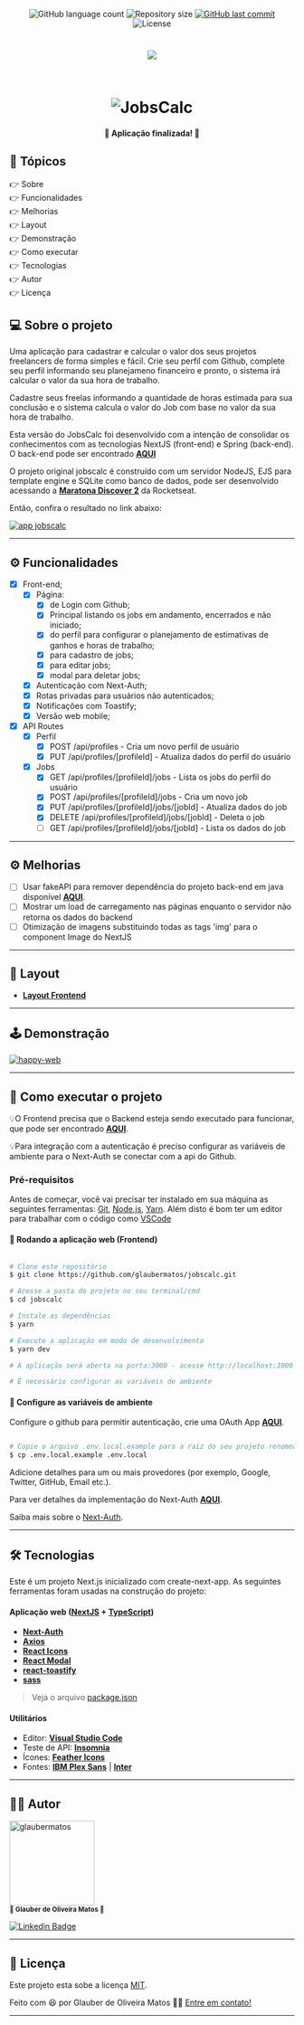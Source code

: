 <p align="center">
  <img alt="GitHub language count" src="https://img.shields.io/github/languages/count/glaubermatos/jobscalc?color=%2304D361&style=flat">

  <img alt="Repository size" src="https://img.shields.io/github/repo-size/glaubermatos/jobscalc?style=flat">
  
  <a href="https://github.com/glaubermatos/jobscalc/commits/master">
    <img alt="GitHub last commit" src="https://img.shields.io/github/last-commit/glaubermatos/jobscalc?style=flat">
  </a>
    
   <img alt="License" src="https://img.shields.io/badge/license-MIT-brightgreen?style=flat">
  
</p>

<h1 align="center">
    <img src="./public/logo.svg" />
    <br />
    <br />
    <br />
    <img alt="JobsCalc" title="JobsCalc" src=".github/cover.png" />
</h1>


<h4 align="center"> 
	🚧  Aplicação finalizada! 🚧
</h4>

## 🏁 Tópicos

<p>
 👉<a href="#-sobre-o-projeto" style="text-decoration: none; "> Sobre</a> <br/>
👉<a href="#-funcionalidades" style="text-decoration: none; "> Funcionalidades</a> <br/>
👉<a href="#-melhorias" style="text-decoration: none; "> Melhorias</a> <br/>
👉<a href="#-layout" style="text-decoration: none"> Layout</a> <br/>
👉<a href="#-demonstracao" style="text-decoration: none"> Demonstração</a> <br/>
👉<a href="#-como-executar-o-projeto" style="text-decoration: none"> Como executar</a> <br/>
👉<a href="#-tecnologias" style="text-decoration: none"> Tecnologias</a> <br/>
👉<a href="#-autor" style="text-decoration: none"> Autor</a> <br/>
👉<a href="#-user-content--licença" style="text-decoration: none"> Licença</a>

</p>

## 💻 Sobre o projeto

Uma aplicação para cadastrar e calcular o valor dos seus projetos freelancers de forma simples e fácil. Crie seu perfil com Github, complete seu perfil informando seu planejameno financeiro e pronto, o sistema irá calcular o valor da sua hora de trabalho.

Cadastre seus freelas informando a quantidade de horas estimada para sua conclusão e o sistema calcula o valor do Job com base no valor da sua hora de trabalho.

Esta versão do JobsCalc foi desenvolvido com a intenção de consolidar os conhecimentos com as tecnologias NextJS (front-end) e Spring (back-end). O back-end pode ser encontrado **[AQUI](https://github.com/glaubermatos/jobscalc-api)**

O projeto original jobscalc é construído com um servidor NodeJS, EJS para template engine e SQLite como banco de dados, pode ser desenvolvido acessando a **[Maratona Discover 2](https://maratonadiscover.rocketseat.com.br/maratona/aula-01)** da Rocketseat.

Então, confira o resultado no link abaixo:

<a align="center" href="https://jobscalc-glauber.vercel.app/">
    <img alt="app jobscalc" src="https://img.shields.io/static/v1?label=aplicação web&message=jobscalc&color=F1972C&style=flat&logo=vercel">
</a>

---

<a name="-funcionalidades"></a>

## ⚙️ Funcionalidades

- [x] Front-end;
  - [x] Página:
    - [x] de Login com Github;
    - [x] Principal listando os jobs em andamento, encerrados e não iniciado;
    - [x] do perfil para configurar o planejamento de estimativas de ganhos e horas de trabalho;
    - [x] para cadastro de jobs;
    - [x] para editar jobs;
    - [x] modal para deletar jobs;
  - [x] Autenticação com Next-Auth;
  - [x] Rotas privadas para usuários não autenticados;
  - [x] Notificações com Toastify;
  - [x] Versão web mobile;
- [x] API Routes
  - [x] Perfil
    - [x] POST /api/profiles - Cria um novo perfil de usuário
    - [x] PUT /api/profiles/[profileId] - Atualiza dados do perfil do usuário
  - [x] Jobs
    - [x] GET /api/profiles/[profileId]/jobs - Lista os jobs do perfil do usuário
    - [x] POST /api/profiles/[profileId]/jobs - Cria um novo job
    - [x] PUT /api/profiles/[profileId]/jobs/[jobId] - Atualiza dados do job
    - [x] DELETE /api/profiles/[profileId]/jobs/[jobId] - Deleta o job
    - [ ] GET /api/profiles/[profileId]/jobs/[jobId] - Lista os dados do job

---
<a name="-melhorias"></a>

## ⚙️ Melhorias
- [ ] Usar fakeAPI para remover dependência do projeto back-end em java disponível **[AQUI](https://github.com/glaubermatos/jobscalc-api)**.
- [ ] Mostrar um load de carregamento nas páginas enquanto o servidor não retorna os dados do backend
- [ ] Otimização de imagens substituindo todas as tags 'img' para o component Image do NextJS

---

## 🎨 Layout

- **[Layout Frontend](https://www.figma.com/file/1YbzIzsyRCfaDt86iUb6Lw/Jobs-Planning-Maratona-Discover2-Copy)**

---

<a name="-demonstracao"></a>

## 🕹️ Demonstração

<a align="center" href="">
    <img alt="happy-web" src="https://img.shields.io/static/v1?label=post&message=jobscalc&color=F1972C&style=flat&logo=linkedin">
</a>

---

## 🚀 Como executar o projeto

💡O Frontend precisa que o Backend esteja sendo executado para funcionar, que pode ser encontrado **[AQUI](https://github.com/glaubermatos/jobscalc-api)**.

💡Para integração com a autenticação é preciso configurar as variáveis de ambiente para o Next-Auth se conectar com a api do Github. 

### Pré-requisitos

Antes de começar, você vai precisar ter instalado em sua máquina as seguintes ferramentas:
[Git](https://git-scm.com), [Node.js](https://nodejs.org/en/), [Yarn](https://classic.yarnpkg.com/en/docs/install).
Além disto é bom ter um editor para trabalhar com o código como [VSCode](https://code.visualstudio.com/)


#### 🧭 Rodando a aplicação web (Frontend)

```bash

# Clone este repositório
$ git clone https://github.com/glaubermatos/jobscalc.git

# Acesse a pasta do projeto no seu terminal/cmd
$ cd jobscalc

# Instale as dependências
$ yarn

# Execute a aplicação em modo de desenvolvimento
$ yarn dev

# A aplicação será aberta na porta:3000 - acesse http://localhost:3000

# É necessário configurar as variáveis de ambiente

```


#### 🧭 Configure as variáveis de ambiente

Configure o github para permitir autenticação, crie uma OAuth App **[AQUI](https://github.com/settings/developers)**.

```bash

# Copie o arquivo .env.local.example para a raiz do seu projeto renomeando para .env.local (que será ignorado pelo Git):
$ cp .env.local.example .env.local

```

Adicione detalhes para um ou mais provedores (por exemplo, Google, Twitter, GitHub, Email etc.).

Para ver detalhes da implementação do Next-Auth **[AQUI](https://next-auth.js.org/getting-started/example)**.

Saiba mais sobre o [Next-Auth](https://nextjs.org/).


---

## 🛠 Tecnologias

Este é um projeto Next.js inicializado com create-next-app.
As seguintes ferramentas foram usadas na construção do projeto:

#### **Aplicação web** ([NextJS](https://nextjs.org/) + [TypeScript](https://www.typescriptlang.org/))

- **[Next-Auth](https://next-auth.js.org/)**
- **[Axios](https://github.com/axios/axios)**
- **[React Icons](https://react-icons.github.io/react-icons/)**
- **[React Modal](http://reactcommunity.org/react-modal/)**
- **[react-toastify](https://fkhadra.github.io/react-toastify/introduction)**
- **[sass](https://sass-lang.com/)**

> Veja o arquivo [package.json](https://github.com/glaubermatos/jobscalc/blob/main/package.json)

#### **Utilitários**

- Editor: **[Visual Studio Code](https://code.visualstudio.com/)**
- Teste de API: **[Insomnia](https://insomnia.rest/)**
- Ícones: **[Feather Icons](https://feathericons.com/)**
- Fontes: **[IBM Plex Sans](https://fonts.google.com/specimen/IBM+Plex+Sans)** | **[Inter](https://fonts.google.com/specimen/Inter)**

---

<a name="-autor"></a>

## 🦸‍♂️ **Autor**

<p>
 <img src="https://avatars.githubusercontent.com/u/10993285?v=4" width="150px;" alt="glaubermatos"/>
 <br />
 <sub><strong>🌟 Glauber de Oliveira Matos 🌟</strong></sub>
</p>

[![Linkedin Badge](https://img.shields.io/badge/-linkedin-blue?style=flat&logo=Linkedin&logoColor=white&link=https://www.linkedin.com/in/glaubermatos/)](https://www.linkedin.com/in/glaubermatos/)

---
<a name="-user-content--licença"></a>

## 📝 Licença

Este projeto esta sobe a licença [MIT](./LICENSE).

Feito com :satisfied: por Glauber de Oliveira Matos 👋🏽 [Entre em contato!](https://www.linkedin.com/in/glaubermatos/)

---
